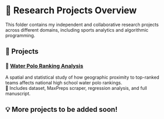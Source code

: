 # 🧪 Research Projects Overview

This folder contains my independent and collaborative research projects across different domains, including sports analytics and algorithmic programming.

## 📁 Projects

### 🔹 [Water Polo Ranking Analysis](./waterpolo-ranking-analysis/)
A spatial and statistical study of how geographic proximity to top-ranked teams affects national high school water polo rankings.  
📄 Includes dataset, MaxPreps scraper, regression analysis, and full manuscript.

## 💡 More projects to be added soon!
